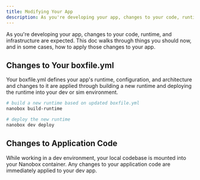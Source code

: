 ```yaml
---
title: Modifying Your App
description: As you're developing your app, changes to your code, runtime, and infrastructure are expected. Nanobox makes applying these changes simple.
---
```


As you're developing your app, changes to your code, runtime, and infrastructure are expected. This doc walks through things you should now, and in some cases, how to apply those changes to your app.

## Changes to Your boxfile.yml
Your boxfile.yml defines your app's runtime, configuration, and architecture and changes to it are applied through building a new runtime and deploying the runtime into your dev or sim environment.

```bash
# build a new runtime based on updated boxfile.yml
nanobox build-runtime

# deploy the new runtime
nanobox dev deploy
```

## Changes to Application Code
While working in a dev environment, your local codebase is mounted into your Nanobox container. Any changes to your application code are immediately applied to your dev app.
